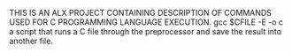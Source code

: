 THIS IS AN ALX PROJECT CONTAINING DESCRIPTION OF COMMANDS USED FOR C PROGRAMMING LANGUAGE EXECUTION.
gcc $CFILE -E -o c a script that runs a C file through the preprocessor and save the result into another file.

